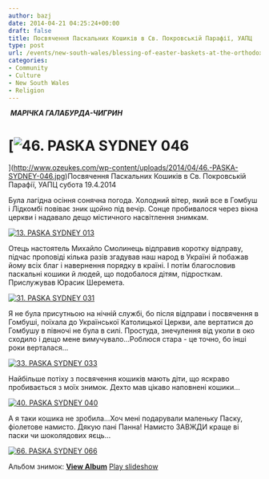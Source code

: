 ```yaml
---
author: bazj
date: 2014-04-21 04:25:24+00:00
draft: false
title: Посвячення Паскальних Кошиків в Св. Покровській Парафії, УАПЦ
type: post
url: /events/new-south-wales/blessing-of-easter-baskets-at-the-orthodox-church/
categories:
- Community
- Culture
- New South Wales
- Religion
---
```


 **_МАРІЧКА ГАЛАБУРДА-ЧИГРИН_**


# [![46. PASKA SYDNEY 046](http://www.ozeukes.com/wp-content/uploads/2014/04/46.-PASKA-SYDNEY-046.jpg)
](http://www.ozeukes.com/wp-content/uploads/2014/04/46.-PASKA-SYDNEY-046.jpg)Посвячення Паскальних Кошиків в Св. Покровській Парафії, УАПЦ
субота 19.4.2014


Була лагідна осіння сонячна погода. Холодний вітер, який все в Гомбуш і Лідкомбі повіває зник щойно під вечір. Сонце пробивалося через вікна церкви і надавало дещо містичного насвітлення знимкам.

[![13. PASKA SYDNEY 013](http://www.ozeukes.com/wp-content/uploads/2014/04/13.-PASKA-SYDNEY-013.jpg)
](http://www.ozeukes.com/wp-content/uploads/2014/04/13.-PASKA-SYDNEY-013.jpg)

Отець настоятель Михайло Смолинець відправив коротку відправу, підчас проповіді кілька разів згадував наш народ в Україні й побажав йому всіх благ і навернення порядку в країні. І потім благословив паскальні кошики й людей, що подобалося дітям, підросткам. Прислужував Юрасик Шеремета.

[![31. PASKA SYDNEY 031](http://www.ozeukes.com/wp-content/uploads/2014/04/31.-PASKA-SYDNEY-031.jpg)
](http://www.ozeukes.com/wp-content/uploads/2014/04/31.-PASKA-SYDNEY-031.jpg)

Я не була присутньою на нічній службі, бо після відправи і посвячення в Гомбуші, поїхала до Української Католицької Церкви, але вертатися до Гомбушу в півночі не була в силі. Простуда, знечулення від уколи в око сходило і дещо мене вимучувало...Роблюся стара - це точно, бо інші роки верталася...

[![33. PASKA SYDNEY 033](http://www.ozeukes.com/wp-content/uploads/2014/04/33.-PASKA-SYDNEY-033.jpg)
](http://www.ozeukes.com/wp-content/uploads/2014/04/33.-PASKA-SYDNEY-033.jpg)

Найбільше потіху з посвячення кошиків мають діти, що яскраво пробивається з моїх знимок. Дехто мав цікаво наповнені кошики...

[![40. PASKA SYDNEY 040](http://www.ozeukes.com/wp-content/uploads/2014/04/40.-PASKA-SYDNEY-040.jpg)
](http://www.ozeukes.com/wp-content/uploads/2014/04/40.-PASKA-SYDNEY-040.jpg)

А я таки кошика не зробила...Хоч мені подарували маленьку Паску, фіолетове намисто. Дякую пані Панна! Намисто ЗАВЖДИ краще ві паски чи шоколядових яєць...

[![66. PASKA SYDNEY 066](http://www.ozeukes.com/wp-content/uploads/2014/04/66.-PASKA-SYDNEY-066.jpg)
](http://www.ozeukes.com/wp-content/uploads/2014/04/66.-PASKA-SYDNEY-066.jpg)

Альбом знимок:
[**View Album**](https://picasaweb.google.com/lh/sredir?uname=103027822885947798979&target=ALBUM&id=6004187319327485009&authkey=Gv1sRgCOzM7bS5zYSmowE&feat=email)
[Play slideshow](https://picasaweb.google.com/lh/sredir?uname=103027822885947798979&target=ALBUM&id=6004187319327485009&authkey=Gv1sRgCOzM7bS5zYSmowE&feat=email&mode=SLIDESHOW)
